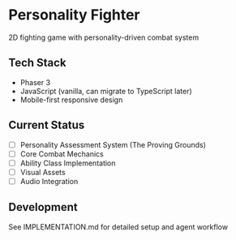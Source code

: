 # Personality Fighter
2D fighting game with personality-driven combat system

## Tech Stack
- Phaser 3
- JavaScript (vanilla, can migrate to TypeScript later)
- Mobile-first responsive design

## Current Status
- [ ] Personality Assessment System (The Proving Grounds)
- [ ] Core Combat Mechanics
- [ ] Ability Class Implementation
- [ ] Visual Assets
- [ ] Audio Integration

## Development
See IMPLEMENTATION.md for detailed setup and agent workflow
